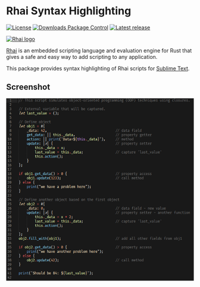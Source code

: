 Rhai Syntax Highlighting
========================

[![License](https://img.shields.io/github/license/rhaiscript/sublime-rhai)](https://github.com/rhaiscript/sublime-rhai/blob/master/LICENSE.md)
[![Downloads Package Control](https://img.shields.io/packagecontrol/dt/Rhai%20Syntax%20Highlighting.svg)](https://packagecontrol.io/packages/Rhai%20Syntax%20Highlighting)
[![Latest release](https://img.shields.io/github/release/rhaiscript/sublime-rhai.svg)](https://github.com/rhaiscript/sublime-rhai/releases/latest)

[![Rhai logo](https://rhai.rs/book/images/logo/rhai-banner-transparent-colour.png)](https://rhai.rs)

[Rhai](https://rhai.rs) is an embedded scripting language and evaluation engine for Rust that gives
a safe and easy way to add scripting to any application.

This package provides syntax highlighting of Rhai scripts for [Sublime Text](https://www.sublimetext.com).

Screenshot
----------

![Preview](sample.png)
